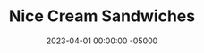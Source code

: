 ---
layout: post
title:  "Nice Cream Sandwiches"
date:   2023-04-01 00:00:00 -05000
categories: 
- Recipes
- Protein Powder
permalink: /recipes/nice-cream-sandwiches
image: /assets/Food/Protein Powder/Nice Cream/nice-cream-cover.jpg
ing: nicecreamsand-ing
facts: nicecreamsand-facts
Prep: 120
Rest: 
Cook: 
Source1: 
Source2: 
Description: Protein ice cream sandwiches are one of my favorite desserts to make. They are 2 no bake protein oat cookies, with a layer of banana ice cream in the middle. The ice cream is very versatile, so you can mix up the flavor by using other frozen fruits or extracts.
Instructions: 
- In a large bowl, mash your bananas with a fork. Mix in the rest of the cookie ingredients - peanut butter, vanilla, almond extract, liquid stevia, cinnamon, salt, cocoa, whey, casein, and quick oats. Chill in the fridge for the oats to soak up the liquid, about 15 minutes<br><br>

- Shape dough into balls (about 24 cookies, 28 g each), and place on a parchment lined cookie sheet.<br><br>

- Slightly wet your fingers, and flatten each cookie as thin as possible. It's okay if they touch a little bit, since they won't be baking. Freeze to fully harden, about 2 hours<br><br>
- <center><img src="/assets/Food/Protein Powder/Nice Cream/nice-cream-3.jpg" alt="" class="instruction-image"></center><br>

- In a food processor, combine the ice cream ingredients - frozen bananas, frozen fruit (mangos or berries work well), and PB2. Process until you have an ice cream like texture.<br><br>
- <center><img src="/assets/Food/Protein Powder/Nice Cream/nice-cream-5.jpg" alt="" class="instruction-image"></center><br>

- Take 2 cookies and a scoop of ice cream (about 50 g). Make into a sandwich, and wrap in aluminum foil. Store ice cream sandwiches in the freezer. Makes 12 sandwiches. Work quickly, the cookies thaw fast since they're so thin. Put the cookies back in freezer if needed
---